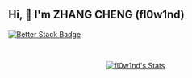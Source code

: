 ## Hi, 👋  I'm ZHANG CHENG (fl0w1nd)
<!--my introduction start-->
<!--my introduction end -->


[![Better Stack Badge](https://uptime.betterstack.com/status-badges/v1/monitor/uspe.svg)](https://fl0api.betteruptime.com)

<br>
<p align="center">
  <a href="https://github.com/fl0w1nd" class="rich-diff-level-one">
    <img src="https://github-readme-stats.vercel.app/api?username=fl0w1nd&title_color=333&text_color=777" alt="fl0w1nd's Stats" >
    <!-- &hide=issues
    <img src="https://github-readme-stats.vercel.app/api?username=fl0w1nd&hide=issues&title_color=333&text_color=777" alt="fl0w1nd's Stats" >
    -->
  </a>
</p>

